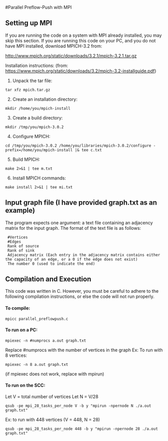 #Parallel Preflow-Push with MPI

## Setting up MPI
If you are running the code on a system with MPI already installed, you may skip this section. If you are running this code on your PC, and you do not have MPI installed, download MPICH-3.2 from:

http://www.mpich.org/static/downloads/3.2.1/mpich-3.2.1.tar.gz

Installation instructions: (from: https://www.mpich.org/static/downloads/3.2/mpich-3.2-installguide.pdf)

1. Unpack the tar file:     

```tar xfz mpich.tar.gz```

2. Create an installation directory:     

```mkdir /home/you/mpich-install```

3. Create a build directory:    

```mkdir /tmp/you/mpich-3.0.2```

4. Configure MPICH:     

```cd /tmp/you/mpich-3.0.2 /home/you/libraries/mpich-3.0.2/configure -prefix=/home/you/mpich-install |& tee c.txt```

5.  Build MPICH:

```make 2>&1 | tee m.txt```

6. Install MPICH commands:

```make install 2>&1 | tee mi.txt```


## Input graph file (I have provided graph.txt as an example)

The program expects one argument: a text file containing an adjacency matrix for the input graph. The format of the text file is as follows:
 ```   
  #Vertices
  #Edges
  Rank of source
  Rank of sink
  Adjacency matrix (Each entry in the adjacency matrix contains either the capacity of an edge, or a 0 if the edge does not exist)
  The number 0 (used to indicate the end)
 ```
 
## Compilation and Execution

This code was written in C. However, you must be careful to adhere to the following compilation instructions, or else the code will not run properly.
    
#### To compile: 

```mpicc parallel_preflowpush.c```

#### To run on a PC: 

```mpiexec -n #numprocs a.out graph.txt```

Replace #numprocs with the number of vertices in the graph
Ex: To run with 8 vertices:
    
 ```mpiexec -n 8 a.out graph.txt```

 (if mpiexec does not work, replace with mpirun)

#### To run on the SCC: 
Let V = total number of vertices
Let N = V/28

```qsub -pe mpi_28_tasks_per_node V -b y "mpirun -npernode N ./a.out graph.txt"```

Ex: to run with 448 vertices (V = 448, N = 28)

```qsub -pe mpi_28_tasks_per_node 448 -b y "mpirun -npernode 28 ./a.out graph.txt"```


